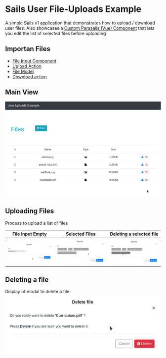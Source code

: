 # Sails User File-Uploads Example

A simple [Sails v1](https://sailsjs.com) application that demonstrates how to upload / download user files. Also showcases a [Custom Parasails (Vue) Component](https://github.com/mikermcneil/parasails) that lets you edit the list of selected files before uploading

## Importan Files
* [File Input Component ](https://github.com/pinzon/sails-file-upload-example/blob/master/assets/js/components/file-inputs.component.js)
* [Upload Action ](https://github.com/pinzon/sails-file-upload-example/blob/master/api/controllers/upload-files.js)
* [File Model ](https://github.com/pinzon/sails-file-upload-example/blob/master/api/models/File.js)
* [Download action ](https://github.com/pinzon/sails-file-upload-example/blob/master/api/controllers/download-file.js)

## Main View
![Main view](https://raw.githubusercontent.com/pinzon/sails-file-upload-example/master/screenshots/main.png  "Main view")
 
## Uploading Files
Process to upload a list of files

|  File Input Empty | Selected Files   | Deleting a selected file |
|---|---|---|
|![Empty](https://raw.githubusercontent.com/pinzon/sails-file-upload-example/master/screenshots/upload-empty.png  "Empty input")|![Selected file](https://raw.githubusercontent.com/pinzon/sails-file-upload-example/master/screenshots/upload-selecting.png  "Selected files")|![Deleting selection](https://raw.githubusercontent.com/pinzon/sails-file-upload-example/master/screenshots/upload-deleting.png "Deleting selection")|

## Deleting a file
Display of modal to delete a file
![Deleting file](https://raw.githubusercontent.com/pinzon/sails-file-upload-example/master/screenshots/deleting-file.png  "Deleting ile")